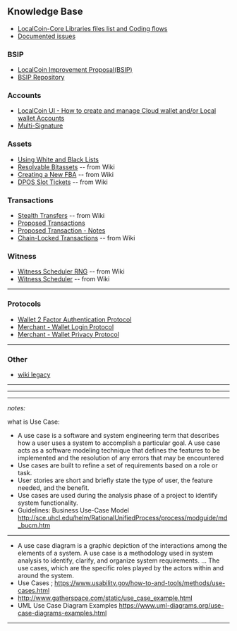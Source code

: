## Knowledge Base

- [LocalCoin-Core Libraries files list and Coding flows](../knowledge_base/files_methods_lists.md)
- [Documented issues](../knowledge_base/documented_issues/README.md#documented-issues)

### BSIP
- [LocalCoin Improvement Proposal(BSIP)](../knowledge_base/bsip_funding.md#businesses-developers-and-business-developers)
- [BSIP Repository](https://github.com/localcoin/bsips)


### Accounts
- [LocalCoin UI - How to create and manage Cloud wallet and/or Local wallet Accounts](../knowledge_base/localcoin-ui-wallet-account-mode.md)
- [Multi-Signature](../knowledge_base/multi-signature.md#multi-signature)


### Assets
- [Using White and Black Lists](../knowledge_base/white_black_lists.md#using-white-and-black-lists)
- [Resolvable Bitassets](../knowledge_base/resolvable-bitassets.md#resolvable-bitassets) -- from Wiki
- [Creating a New FBA](../knowledge_base/creating-a-new-fba.md#creating-a-new-fba) -- from Wiki
- [DPOS Slot Tickets](../knowledge_base/dpos-slot-tickets.md#dpos-slot-tickets) -- from Wiki


### Transactions
- [Stealth Transfers](../knowledge_base/stealth-transfers.md#stealth-transfers) -- from Wiki
- [Proposed Transactions](../knowledge_base/trn_proposed_transactions.md#proposed-transactions)
- [Proposed Transaction - Notes](../knowledge_base/trn_proposed_notes.md#proposed-transaction---notes)
- [Chain-Locked Transactions](../knowledge_base/chain-locked-tx.md#chain-locked-transactions) -- from Wiki

### Witness
- [Witness Scheduler RNG](../knowledge_base/witness-rng.md#witness-scheduler-rng) -- from Wiki
- [Witness Scheduler](../knowledge_base/witness-scheduler.md#witness-scheduler) -- from Wiki

***

### Protocols 

- [Wallet 2 Factor Authentication Protocol](../knowledge_base/protocols/wallet_2factor_auth_protocol.md#wallet-2-factor-authentication-protocol)
- [Merchant - Wallet Login Protocol](../knowledge_base/protocols/merchant_login.md#merchant)
- [Merchant - Wallet Privacy Protocol](../knowledge_base/protocols/merchant_privacy.md#merchant)
   

***

### Other 
- [wiki legacy ](../knowledge_base/wiki_legacy/README.md#wiki-legacy)



***
***
***

*notes:*

what is Use Case:

- A use case is a software and system engineering term that describes how a user uses a system to accomplish a particular goal. A use case acts as a software modeling technique that defines the features to be implemented and the resolution of any errors that may be encountered
- Use cases are built to refine a set of requirements based on a role or task.
- User stories are short and briefly state the type of user, the feature needed, and the benefit. 
- Use cases are used during the analysis phase of a project to identify system functionality. 
- Guidelines:  Business Use-Case Model http://sce.uhcl.edu/helm/RationalUnifiedProcess/process/modguide/md_bucm.htm

***
 
- A use case diagram is a graphic depiction of the interactions among the elements of a system. A use case is a methodology used in system analysis to identify, clarify, and organize system requirements. ... The use cases, which are the specific roles played by the actors within and around the system.
- Use Cases ; https://www.usability.gov/how-to-and-tools/methods/use-cases.html
- http://www.gatherspace.com/static/use_case_example.html
- UML Use Case Diagram Examples https://www.uml-diagrams.org/use-case-diagrams-examples.html

***
